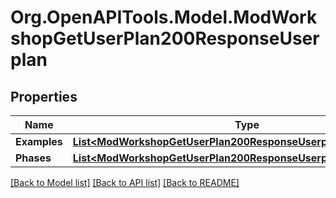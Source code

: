 # Org.OpenAPITools.Model.ModWorkshopGetUserPlan200ResponseUserplan

## Properties

Name | Type | Description | Notes
------------ | ------------- | ------------- | -------------
**Examples** | [**List&lt;ModWorkshopGetUserPlan200ResponseUserplanExamplesInner&gt;**](ModWorkshopGetUserPlan200ResponseUserplanExamplesInner.md) |  | 
**Phases** | [**List&lt;ModWorkshopGetUserPlan200ResponseUserplanPhasesInner&gt;**](ModWorkshopGetUserPlan200ResponseUserplanPhasesInner.md) |  | 

[[Back to Model list]](../README.md#documentation-for-models) [[Back to API list]](../README.md#documentation-for-api-endpoints) [[Back to README]](../README.md)

